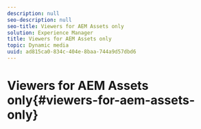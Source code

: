 ```yaml
---
description: null
seo-description: null
seo-title: Viewers for AEM Assets only
solution: Experience Manager
title: Viewers for AEM Assets only
topic: Dynamic media
uuid: ad815ca0-834c-404e-8baa-744a9d57dbd6
---
```


# Viewers for AEM Assets only{#viewers-for-aem-assets-only}

